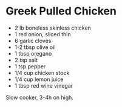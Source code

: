 # Greek Pulled Chicken

- 2 lb boneless skinless chicken
- 1 red onion, sliced thin
- 6 garlic cloves
- 1-2 tbsp olive oil
- 1 tbsp oregano
- 2 tsp salt
- 1 tsp pepper
- 1/4 cup chicken stock
- 1/4 cup lemon juice
- 1 tbsp red wine vinegar

Slow cooker, 3-4h on high. 